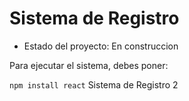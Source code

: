 <h1>Sistema de Registro</h1>

- Estado del proyecto: En construccion

Para ejecutar el sistema, debes poner:

```npm install react```
Sistema de Registro 2
